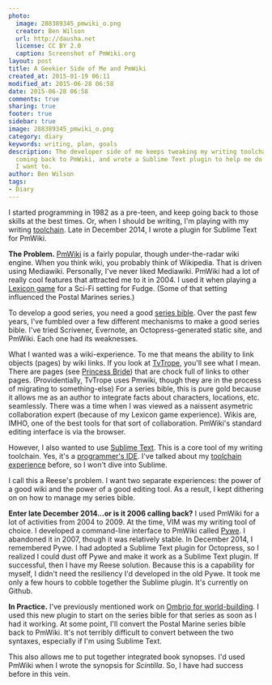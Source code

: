 ```yaml
---
photo:
  image: 288389345_pmwiki_o.png
  creator: Ben Wilson
  url: http://dausha.net
  license: CC BY 2.0
  caption: Screenshot of PmWiki.org
layout: post
title: A Geekier Side of Me and PmWiki
created_at: 2015-01-19 06:11
modified_at: 2015-06-28 06:58
date: 2015-06-28 06:58
comments: true
sharing: true
footer: true
sidebar: true
image: 288389345_pmwiki_o.png
category: diary
keywords: writing, plan, goals
description: The developer side of me keeps tweaking my writing toolchain. I keep
  coming back to PmWiki, and wrote a Sublime Text plugin to help me do it the way
  I want to.
author: Ben Wilson
tags:
- Diary
---
```

<!--Lead Paragraph-->
I started programming in 1982 as a pre-teen, and keep going back to those skills at the best times. Or, when I should be writing, I'm playing with my writing [toolchain](http://en.wikipedia.org/wiki/Toolchain). Late in December 2014, I wrote a plugin for Sublime Text for PmWiki.

<!-- more -->
**The Problem.** [PmWiki](http://pmwiki.org) is a fairly popular, though under-the-radar wiki engine. When you think wiki, you probably think of Wikipedia. That is driven using Mediawiki. Personally, I've never liked Mediawiki. PmWiki had a lot of really cool features that attracted me to it in 2004. I used it when playing a [Lexicon game](http://en.wikipedia.org/wiki/Lexicon_%28game%29) for a Sci-Fi setting for Fudge. (Some of that setting influenced the Postal Marines series.)

To develop a good series, you need a good [series bible](http://en.wikipedia.org/wiki/Bible_%28writing%29). Over the past few years, I've fumbled over a few different mechanisms to make a good series bible. I've tried Scrivener, Evernote, an Octopress-generated static site, and PmWiki. Each one had its weaknesses.

What I wanted was a wiki-experience. To me that means the ability to link objects (pages) by wiki links. If you look at [TvTrope](http://tvtropes.org/pmwiki/pmwiki.php/Main/HomePage), you'll see what I mean. There are pages (see [Princess Bride](http://tvtropes.org/pmwiki/pmwiki.php/Film/ThePrincessBride)) that are chock full of links to other pages. (Providentially, TvTrope uses Pmwiki, though they are in the process of migrating to something-else) For a series bible, this is pure gold because it allows me as an author to integrate facts about characters, locations, etc. seamlessly. There was a time when I was viewed as a naissent asymetric collaboration expert (because of my Lexicon game experience). Wikis are, IMHO, one of the best tools for that sort of collaboration. PmWiki's standard editing interface is via the browser.

However, I also wanted to use [Sublime Text](http://www.sublimetext.com/). This is a core tool of my writing toolchain. Yes, it's a [programmer's IDE](http://en.wikipedia.org/wiki/Integrated_development_environment). I've talked about my [toolchain experience](/articles/toolchain/) before, so I won't dive into Sublime.

I call this a Reese's problem. I want two separate experiences: the power of a good wiki and the power of a good editing tool. As a result, I kept dithering on on how to manage my series bible.

**Enter late December 2014...or is it 2006 calling back?** I used PmWiki for a lot of activities from 2004 to 2009. At the time, VIM was my writing tool of choice. I developed a command-line interface to PmWiki called [Pywe](http://www.pmwiki.org/wiki/Cookbook/Pywe). I abandoned it in 2007, though it was relatively stable. In December 2014, I remembered Pywe. I had adopted a Sublime Text plugin for Octopress, so I realized I could dust off Pywe and make it work as a Sublime Text plugin. If successful, then I have my Reese solution. Because this is a capability for myself, I didn't need the resiliency I'd developed in the old Pywe. It took me only a few hours to cobble together the Sublime plugin. It's currently on Github.

**In Practice.** I've previously mentioned work on [Ombrio for world-building](/articles/building-a-brave-new-world/). I used this new plugin to start on the series bible for that series as soon as I had it working. At some point, I'll convert the Postal Marine series bible back to PmWiki. It's not terribly difficult to convert between the two syntaxes, especially if I'm using Sublime Text.

This also allows me to put together integrated book synopses. I'd used PmWiki when I wrote the synopsis for *Scintilla*. So, I have had success before in this vein.